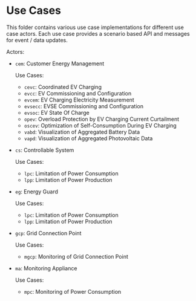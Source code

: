 # Use Cases

This folder contains various use case implementations for different use case actors. Each use case provides a scenario based API and messages for event / data updates.

Actors:

- `cem`: Customer Energy Management

  Use Cases:
  - `cevc`: Coordinated EV Charging
  - `evcc`: EV Commissioning and Configuration
  - `evcem`: EV Charging Electricity Measurement
  - `evsecc`: EVSE Commissioning and Configuration
  - `evsoc`: EV State Of Charge
  - `opev`: Overload Protection by EV Charging Current Curtailment
  - `oscev`: Optimization of Self-Consumption During EV Charging
  - `vabd`: Visualization of Aggregated Battery Data
  - `vapd`: Visualization of Aggregated Photovoltaic Data

- `cs`: Controllable System

  Use Cases:
  - `lpc`: Limitation of Power Consumption
  - `lpp`: Limitation of Power Production

- `eg`: Energy Guard

  Use Cases:
  - `lpc`: Limitation of Power Consumption
  - `lpp`: Limitation of Power Production

- `gcp`: Grid Connection Point

  Use Cases:
  - `mgcp`: Monitoring of Grid Connection Point

- `ma`: Monitoring Appliance

  Use Cases:
  - `mpc`: Monitoring of Power Consumption
